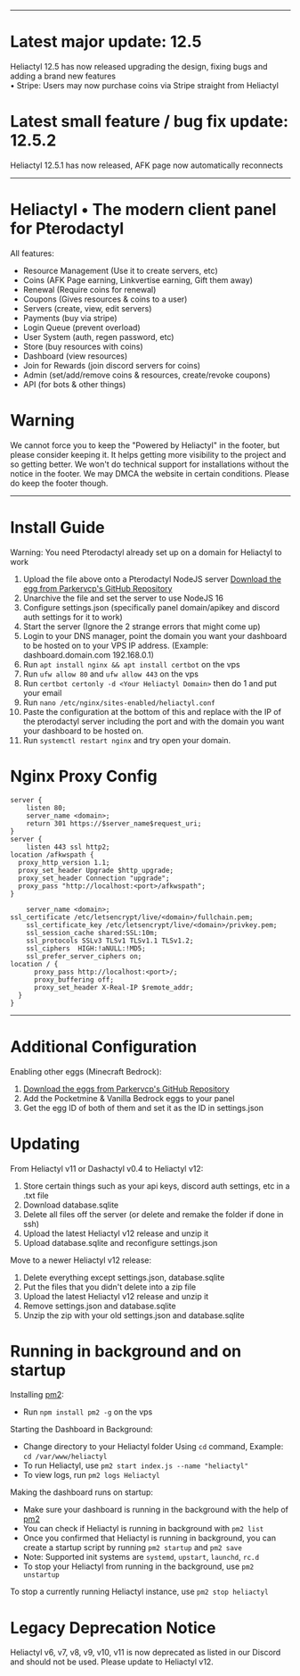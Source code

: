 <hr>

# Latest major update: 12.5
Heliactyl 12.5 has now released upgrading the design, fixing bugs and adding a brand new features<br>
• Stripe: Users may now purchase coins via Stripe straight from Heliactyl

# Latest small feature / bug fix update: 12.5.2
Heliactyl 12.5.1 has now released, AFK page now automatically reconnects<br>

<hr>

# Heliactyl • The modern client panel for Pterodactyl

All features:
- Resource Management (Use it to create servers, etc)
- Coins (AFK Page earning, Linkvertise earning, Gift them away)
- Renewal (Require coins for renewal)
- Coupons (Gives resources & coins to a user)
- Servers (create, view, edit servers)
- Payments (buy via stripe)
- Login Queue (prevent overload)
- User System (auth, regen password, etc)
- Store (buy resources with coins)
- Dashboard (view resources)
- Join for Rewards (join discord servers for coins)
- Admin (set/add/remove coins & resources, create/revoke coupons)
- API (for bots & other things)

# Warning

We cannot force you to keep the "Powered by Heliactyl" in the footer, but please consider keeping it. It helps getting more visibility to the project and so getting better. We won't do technical support for installations without the notice in the footer. We may DMCA the website in certain conditions.
Please do keep the footer though.

<hr>

# Install Guide

Warning: You need Pterodactyl already set up on a domain for Heliactyl to work
1. Upload the file above onto a Pterodactyl NodeJS server [Download the egg from Parkervcp's GitHub Repository](https://github.com/parkervcp/eggs/tree/master/bots/discord/discord.js)
2. Unarchive the file and set the server to use NodeJS 16
3. Configure settings.json (specifically panel domain/apikey and discord auth settings for it to work)
4. Start the server (Ignore the 2 strange errors that might come up)
5. Login to your DNS manager, point the domain you want your dashboard to be hosted on to your VPS IP address. (Example: dashboard.domain.com 192.168.0.1)
6. Run `apt install nginx && apt install certbot` on the vps
7. Run `ufw allow 80` and `ufw allow 443` on the vps
8. Run `certbot certonly -d <Your Heliactyl Domain>` then do 1 and put your email
9. Run `nano /etc/nginx/sites-enabled/heliactyl.conf`
10. Paste the configuration at the bottom of this and replace with the IP of the pterodactyl server including the port and with the domain you want your dashboard to be hosted on.
11. Run `systemctl restart nginx` and try open your domain.

# Nginx Proxy Config
```Nginx
server {
    listen 80;
    server_name <domain>;
    return 301 https://$server_name$request_uri;
}
server {
    listen 443 ssl http2;
location /afkwspath {
  proxy_http_version 1.1;
  proxy_set_header Upgrade $http_upgrade;
  proxy_set_header Connection "upgrade";
  proxy_pass "http://localhost:<port>/afkwspath";
}
    
    server_name <domain>;
ssl_certificate /etc/letsencrypt/live/<domain>/fullchain.pem;
    ssl_certificate_key /etc/letsencrypt/live/<domain>/privkey.pem;
    ssl_session_cache shared:SSL:10m;
    ssl_protocols SSLv3 TLSv1 TLSv1.1 TLSv1.2;
    ssl_ciphers  HIGH:!aNULL:!MD5;
    ssl_prefer_server_ciphers on;
location / {
      proxy_pass http://localhost:<port>/;
      proxy_buffering off;
      proxy_set_header X-Real-IP $remote_addr;
  }
}
```

<hr>

# Additional Configuration

Enabling other eggs (Minecraft Bedrock):
1. [Download the eggs from Parkervcp's GitHub Repository](https://github.com/parkervcp/eggs/tree/master/bots/discord/discord.js)
2. Add the Pocketmine & Vanilla Bedrock eggs to your panel
3. Get the egg ID of both of them and set it as the ID in settings.json

# Updating 

From Heliactyl v11 or Dashactyl v0.4 to Heliactyl v12:
1. Store certain things such as your api keys, discord auth settings, etc in a .txt file
2. Download database.sqlite 
3. Delete all files off the server (or delete and remake the folder if done in ssh)
4. Upload the latest Heliactyl v12 release and unzip it
5. Upload database.sqlite and reconfigure settings.json

Move to a newer Heliactyl v12 release:
1. Delete everything except settings.json, database.sqlite
2. Put the files that you didn't delete into a zip file
3. Upload the latest Heliactyl v12 release and unzip it
4. Remove settings.json and database.sqlite
5. Unzip the zip with your old settings.json and database.sqlite

# Running in background and on startup
Installing [pm2](https://github.com/Unitech/pm2):
- Run `npm install pm2 -g` on the vps

Starting the Dashboard in Background:
- Change directory to your Heliactyl folder Using `cd` command, Example: `cd /var/www/heliactyl` 
- To run Heliactyl, use `pm2 start index.js --name "heliactyl"`
- To view logs, run `pm2 logs Heliactyl`

Making the dashboard runs on startup:
- Make sure your dashboard is running in the background with the help of [pm2](https://github.com/Unitech/pm2)
- You can check if Heliactyl is running in background with `pm2 list`
- Once you confirmed that Heliactyl is running in background, you can create a startup script by running `pm2 startup` and `pm2 save`
- Note: Supported init systems are `systemd`, `upstart`, `launchd`, `rc.d`
- To stop your Heliactyl from running in the background, use `pm2 unstartup`

To stop a currently running Heliactyl instance, use `pm2 stop heliactyl`

# Legacy Deprecation Notice

Heliactyl v6, v7, v8, v9, v10, v11 is now deprecated as listed in our Discord and should not be used.
Please update to Heliactyl v12.


